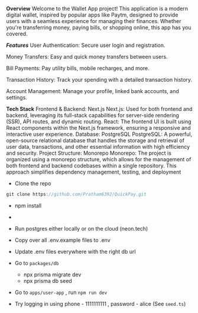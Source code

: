 **Overview**
Welcome to the Wallet App project! This application is a modern digital wallet, inspired by popular apps like Paytm, designed to provide users with a seamless experience for managing their finances. Whether you're transferring money, paying bills, or shopping online, this app has you covered.

***Features***
  User Authentication: Secure user login and registration.

  Money Transfers: Easy and quick money transfers between users.
  
  Bill Payments: Pay utility bills, mobile recharges, and more.
  
  Transaction History: Track your spending with a detailed transaction history.

   Account Management: Manage your profile, linked bank accounts, and settings.
 
**Tech Stack**
Frontend & Backend: Next.js
Next.js: Used for both frontend and backend, leveraging its full-stack capabilities for server-side rendering (SSR), API routes, and dynamic routing.
React: The frontend UI is built using React components within the Next.js framework, ensuring a responsive and interactive user experience.
Database: PostgreSQL
PostgreSQL: A powerful, open-source relational database that handles the storage and retrieval of user data, transactions, and other essential information with high efficiency and security.
Project Structure: Monorepo
Monorepo: The project is organized using a monorepo structure, which allows for the management of both frontend and backend codebases within a single repository. This approach simplifies dependency management, testing, and deployment



- Clone the repo

```jsx
git clone https://github.com/Pratham6392/QuickPay.git 
```

- npm install
- 
- Run postgres either locally or on the cloud (neon.tech)



- Copy over all .env.example files to .env
- Update .env files everywhere with the right db url
- Go to `packages/db`
    - npx prisma migrate dev
    - npx prisma db seed
- Go to `apps/user-app` , run `npm run dev`
- Try logging in using phone - 1111111111 , password - alice (See `seed.ts`)
